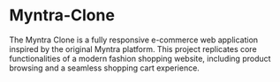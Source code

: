 # Myntra-Clone
The Myntra Clone is a fully responsive e-commerce web application inspired by the original Myntra platform. This project replicates core functionalities of a modern fashion shopping website, including product browsing and a seamless shopping cart experience.
